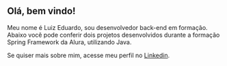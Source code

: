 ## Olá, bem vindo!

Meu nome é Luiz Eduardo, sou desenvolvedor back-end em formação.
Abaixo você pode conferir dois projetos desenvolvidos durante a formação Spring Framework da Alura, utilizando Java.

Se quiser mais sobre mim, acesse meu perfil no <a href="https://www.linkedin.com/in/luiz-eduardo-sumeck-azevedo" target="_blank">Linkedin</a>.
